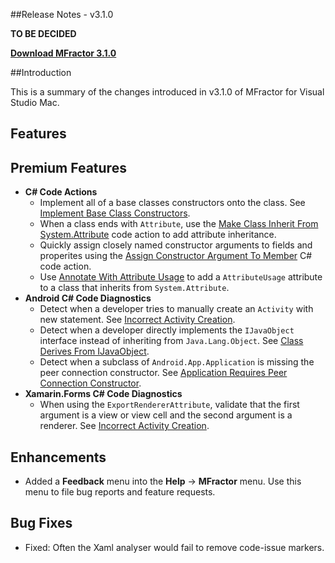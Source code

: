 
##Release Notes - v3.1.0

**TO BE DECIDED**

**[Download MFractor 3.1.0](http://addins.mfractor.com/releases/3.01.00/MFractor.MFractor_3.01.00.mpack)**

##Introduction

This is a summary of the changes introduced in v3.1.0 of MFractor for Visual Studio Mac.


## Features

## Premium Features

- **C# Code Actions**
  - Implement all of a base classes constructors onto the class. See [Implement Base Class Constructors](/code-actions/csharp/#implement-base-class-constructors).
  - When a class ends with `Attribute`, use the [Make Class Inherit From System.Attribute](/code-actions/csharp/#make-class-inherit-from-systemattribute) code action to add attribute inheritance.
  - Quickly assign closely named constructor arguments to fields and properites using the [Assign Constructor Argument To Member](/code-actions/csharp/#assign-constructor-argument-to-member) C# code action.
  - Use [Annotate With Attribute Usage](/code-actions/csharp/#annotate-with-attribute-usage) to add a `AttributeUsage` attribute to a class that inherits from `System.Attribute`.
- **Android C# Code Diagnostics**
  - Detect when a developer tries to manually create an `Activity` with new statement. See [Incorrect Activity Creation](/code-analysis/android-csharp/#incorrect-activity-creation).
  - Detect when a developer directly implements the `IJavaObject` interface instead of inheriting from `Java.Lang.Object`. See [Class Derives From IJavaObject](/code-analysis/android-csharp/#class-derives-from-ijavaobject).
  - Detect when a subclass of `Android.App.Application` is missing the peer connection constructor. See [Application Requires Peer Connection Constructor](/code-analysis/android-csharp/#application-requires-peer-connection-constructor).
- **Xamarin.Forms C# Code Diagnostics**
  - When using the `ExportRendererAttribute`, validate that the first argument is a view or view cell and the second argument is a renderer. See [Incorrect Activity Creation](/code-analysis/android-csharp/#incorrect-activity-creation).

## Enhancements

 - Added a **Feedback** menu into the **Help** -> **MFractor** menu. Use this menu to file bug reports and feature requests.

## Bug Fixes

 - Fixed: Often the Xaml analyser would fail to remove code-issue markers.
